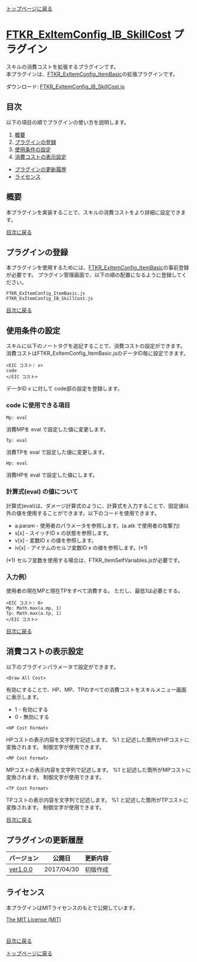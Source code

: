 [トップページに戻る](README.ja.md)

# [FTKR_ExItemConfig_IB_SkillCost](FTKR_ExItemConfig_IB_SkillCost.js) プラグイン

スキルの消費コストを拡張するプラグインです。<br>
本プラグインは、[FTKR_ExItemConfig_ItemBasic](FTKR_ExItemConfig_ItemBasic.ja.md)の拡張プラグインです。

ダウンロード: [FTKR_ExItemConfig_IB_SkillCost.js](https://raw.githubusercontent.com/futokoro/RPGMaker/master/FTKR_ExItemConfig_IB_SkillCost.js)

## 目次

以下の項目の順でプラグインの使い方を説明します。
1. [概要](#概要)
2. [プラグインの登録](#プラグインの登録)
3. [使用条件の設定](#使用条件の設定)
4. [消費コストの表示設定](#消費コストの表示設定)
* [プラグインの更新履歴](#プラグインの更新履歴)
* [ライセンス](#ライセンス)

## 概要

本プラグインを実装することで、スキルの消費コストをより詳細に設定できます。

[目次に戻る](#目次)

## プラグインの登録

本プラグインを使用するためには、[FTKR_ExItemConfig_ItemBasic](FTKR_ExItemConfig_ItemBasic.js)の事前登録が必要です。
プラグイン管理画面で、以下の順の配置になるように登録してください。
```
FTKR_ExItemConfig_ItemBasic.js
FTKR_ExItemConfig_IB_SkillCost.js
```

[目次に戻る](#目次)

## 使用条件の設定

スキルに以下のノートタグを追記することで、消費コストの設定ができます。
消費コストはFTKR_ExItemConfig_ItemBasic.jsのデータID毎に設定できます。

```
<EIC コスト: x>
code
</EIC コスト>
```
データID x に対して code部の設定を登録します。

### code に使用できる項目
```
Mp: eval
```
消費MPを eval で設定した値に変更します。
```
Tp: eval
```
消費TPを eval で設定した値に変更します。
```
Hp: eval
```
消費HPを eval で設定した値にします。


### 計算式(eval) の値について
計算式(eval)は、ダメージ計算式のように、計算式を入力することで、固定値以外の値を使用することができます。以下のコードを使用できます。
* a.param - 使用者のパラメータを参照します。(a.atk で使用者の攻撃力)
* s[x]    - スイッチID x の状態を参照します。
* v[x]    - 変数ID x の値を参照します。
* iv[x]   - アイテムのセルフ変数ID x の値を参照します。(*1)

(*1) セルフ変数を使用する場合は、FTKR_ItemSelfVariables.jsが必要です。

### 入力例）
使用者の現在MPと現在TPをすべて消費する。
ただし、最低1は必要とする。
```
<EIC コスト: 0>
Mp: Math.max(a.mp, 1)
Tp: Math.max(a.tp, 1)
</EIC コスト>
```

[目次に戻る](#目次)

## 消費コストの表示設定

以下のプラグインパラメータで設定ができます。

`<Draw All Cost>`

有効にすることで、HP、MP、TPのすべての消費コストをスキルメニュー画面に表示します。
* 1 - 有効にする
* 0 - 無効にする

`<HP Cost Format>`

HPコストの表示内容を文字列で記述します。
%1 と記述した箇所がHPコストに変換されます。
制御文字が使用できます。

`<MP Cost Format>`

MPコストの表示内容を文字列で記述します。
%1 と記述した箇所がMPコストに変換されます。
制御文字が使用できます。

`<TP Cost Format>`

TPコストの表示内容を文字列で記述します。
%1 と記述した箇所がTPコストに変換されます。
制御文字が使用できます。

[目次に戻る](#目次)

## プラグインの更新履歴

| バージョン | 公開日 | 更新内容 |
| --- | --- | --- |
| [ver1.0.0](FTKR_ExItemConfig_IB_SkillCost.js) | 2017/04/30 | 初版作成 |

## ライセンス

本プラグインはMITライセンスのもとで公開しています。

[The MIT License (MIT)](https://opensource.org/licenses/mit-license.php)

#
[目次に戻る](#目次)

[トップページに戻る](README.ja.md)
